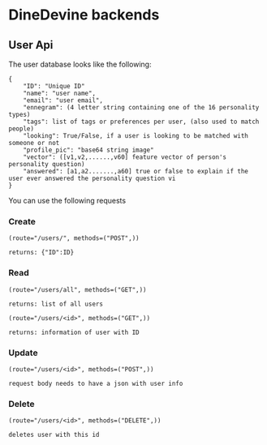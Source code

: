 # DineDevine backends

## User Api
The user database looks like the following:
```
{
    "ID": "Unique ID"
    "name": "user name",
    "email": "user email",
    "ennegram": (4 letter string containing one of the 16 personality types)
    "tags": list of tags or preferences per user, (also used to match people)
    "looking": True/False, if a user is looking to be matched with someone or not 
    "profile_pic": "base64 string image"
    "vector": ([v1,v2,......,v60] feature vector of person's personality question)
    "answered": [a1,a2.......,a60] true or false to explain if the user ever answered the personality question vi
}

```

You can use the following requests 

### Create
```
(route="/users/", methods=("POST",)) 

returns: {"ID":ID}
```

### Read

```
(route="/users/all", methods=("GET",)) 

returns: list of all users
```

```
(route="/users/<id>", methods=("GET",)) 

returns: information of user with ID
```

### Update

```
(route="/users/<id>", methods=("POST",)) 

request body needs to have a json with user info
```

### Delete
```
(route="/users/<id>", methods=("DELETE",)) 

deletes user with this id 
```


